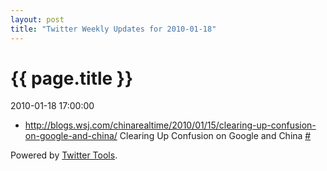 ```yaml
---
layout: post
title: "Twitter Weekly Updates for 2010-01-18"
---
```


<h1> {{ page.title }} </h1> <p class='meta'>2010-01-18 17:00:00</p>

<ul class="aktt_tweet_digest">
	<li><a href="http://blogs.wsj.com/chinarealtime/2010/01/15/clearing-up-confusion-on-google-and-china/" rel="nofollow">http://blogs.wsj.com/chinarealtime/2010/01/15/clearing-up-confusion-on-google-and-china/</a>  Clearing Up Confusion on Google and China <a href="http://twitter.com/Joshua_C/statuses/7824537607">#</a></li>
</ul>
<p class="aktt_credit">Powered by <a href="http://alexking.org/projects/wordpress">Twitter Tools</a>.</p>